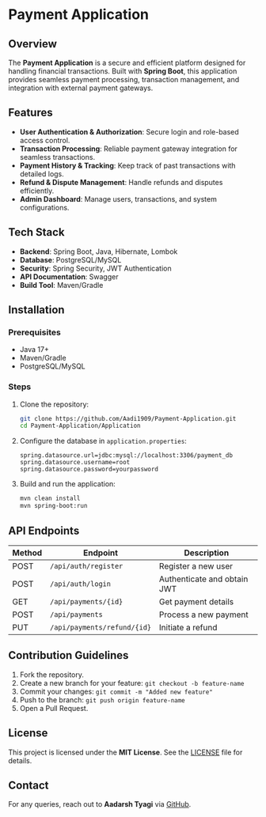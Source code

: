 # Payment Application

## Overview
The **Payment Application** is a secure and efficient platform designed for handling financial transactions. Built with **Spring Boot**, this application provides seamless payment processing, transaction management, and integration with external payment gateways.

## Features
- **User Authentication & Authorization**: Secure login and role-based access control.
- **Transaction Processing**: Reliable payment gateway integration for seamless transactions.
- **Payment History & Tracking**: Keep track of past transactions with detailed logs.
- **Refund & Dispute Management**: Handle refunds and disputes efficiently.
- **Admin Dashboard**: Manage users, transactions, and system configurations.

## Tech Stack
- **Backend**: Spring Boot, Java, Hibernate, Lombok
- **Database**: PostgreSQL/MySQL
- **Security**: Spring Security, JWT Authentication
- **API Documentation**: Swagger
- **Build Tool**: Maven/Gradle

## Installation
### Prerequisites
- Java 17+
- Maven/Gradle
- PostgreSQL/MySQL

### Steps
1. Clone the repository:
   ```sh
   git clone https://github.com/Aadi1909/Payment-Application.git
   cd Payment-Application/Application
   ```
2. Configure the database in `application.properties`:
   ```properties
   spring.datasource.url=jdbc:mysql://localhost:3306/payment_db
   spring.datasource.username=root
   spring.datasource.password=yourpassword
   ```
3. Build and run the application:
   ```sh
   mvn clean install
   mvn spring-boot:run
   ```

## API Endpoints
| Method | Endpoint | Description |
|--------|---------|-------------|
| POST | `/api/auth/register` | Register a new user |
| POST | `/api/auth/login` | Authenticate and obtain JWT |
| GET | `/api/payments/{id}` | Get payment details |
| POST | `/api/payments` | Process a new payment |
| PUT | `/api/payments/refund/{id}` | Initiate a refund |

## Contribution Guidelines
1. Fork the repository.
2. Create a new branch for your feature: `git checkout -b feature-name`
3. Commit your changes: `git commit -m "Added new feature"`
4. Push to the branch: `git push origin feature-name`
5. Open a Pull Request.

## License
This project is licensed under the **MIT License**. See the [LICENSE](LICENSE) file for details.

## Contact
For any queries, reach out to **Aadarsh Tyagi** via [GitHub](https://github.com/Aadi1909).

